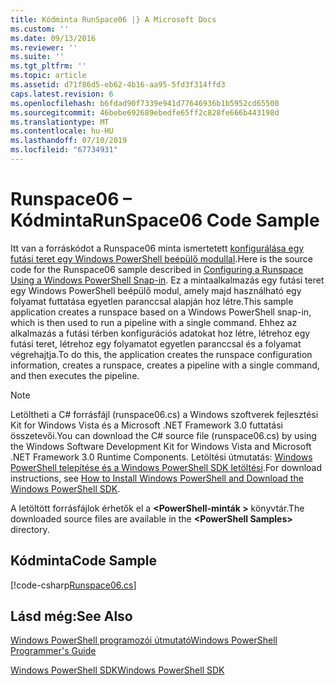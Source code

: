 ```yaml
---
title: Kódminta RunSpace06 |} A Microsoft Docs
ms.custom: ''
ms.date: 09/13/2016
ms.reviewer: ''
ms.suite: ''
ms.tgt_pltfrm: ''
ms.topic: article
ms.assetid: d71f86d5-eb62-4b16-aa95-5fd3f314ffd3
caps.latest.revision: 6
ms.openlocfilehash: b6fdad90f7339e941d77646936b1b5952cd65500
ms.sourcegitcommit: 46bebe692689ebedfe65ff2c828fe666b443198d
ms.translationtype: MT
ms.contentlocale: hu-HU
ms.lasthandoff: 07/10/2019
ms.locfileid: "67734931"
---
```

# <a name="runspace06-code-sample"></a><span data-ttu-id="fca96-102">Runspace06 – Kódminta</span><span class="sxs-lookup"><span data-stu-id="fca96-102">RunSpace06 Code Sample</span></span>

<span data-ttu-id="fca96-103">Itt van a forráskódot a Runspace06 minta ismertetett [konfigurálása egy futási teret egy Windows PowerShell beépülő modullal](https://msdn.microsoft.com/en-us/a7289ee8-9732-49ee-91c7-d533e9538b83).</span><span class="sxs-lookup"><span data-stu-id="fca96-103">Here is the source code for the Runspace06 sample described in [Configuring a Runspace Using a Windows PowerShell Snap-in](https://msdn.microsoft.com/en-us/a7289ee8-9732-49ee-91c7-d533e9538b83).</span></span> <span data-ttu-id="fca96-104">Ez a mintaalkalmazás egy futási teret egy Windows PowerShell beépülő modul, amely majd használható egy folyamat futtatása egyetlen paranccsal alapján hoz létre.</span><span class="sxs-lookup"><span data-stu-id="fca96-104">This sample application creates a runspace based on a Windows PowerShell snap-in, which is then used to run a pipeline with a single command.</span></span> <span data-ttu-id="fca96-105">Ehhez az alkalmazás a futási térben konfigurációs adatokat hoz létre, létrehoz egy futási teret, létrehoz egy folyamatot egyetlen paranccsal és a folyamat végrehajtja.</span><span class="sxs-lookup"><span data-stu-id="fca96-105">To do this, the application creates the runspace configuration information, creates a runspace, creates a pipeline with a single command, and then executes the pipeline.</span></span>

> [!NOTE]
> <span data-ttu-id="fca96-106">Letöltheti a C# forrásfájl (runspace06.cs) a Windows szoftverek fejlesztési Kit for Windows Vista és a Microsoft .NET Framework 3.0 futtatási összetevői.</span><span class="sxs-lookup"><span data-stu-id="fca96-106">You can download the C# source file (runspace06.cs) by using the Windows Software Development Kit for Windows Vista and Microsoft .NET Framework 3.0 Runtime Components.</span></span> <span data-ttu-id="fca96-107">Letöltési útmutatás: [Windows PowerShell telepítése és a Windows PowerShell SDK letöltési](/powershell/developer/installing-the-windows-powershell-sdk).</span><span class="sxs-lookup"><span data-stu-id="fca96-107">For download instructions, see [How to Install Windows PowerShell and Download the Windows PowerShell SDK](/powershell/developer/installing-the-windows-powershell-sdk).</span></span>
>
> <span data-ttu-id="fca96-108">A letöltött forrásfájlok érhetők el a  **\<PowerShell-minták >** könyvtár.</span><span class="sxs-lookup"><span data-stu-id="fca96-108">The downloaded source files are available in the **\<PowerShell Samples>** directory.</span></span>

## <a name="code-sample"></a><span data-ttu-id="fca96-109">Kódminta</span><span class="sxs-lookup"><span data-stu-id="fca96-109">Code Sample</span></span>

[!code-csharp[Runspace06.cs](../../powershell-sdk-samples/SDK-2.0/csharp/Runspace06/Runspace06.cs#L11-L85 "Runspace06.cs")]

## <a name="see-also"></a><span data-ttu-id="fca96-110">Lásd még:</span><span class="sxs-lookup"><span data-stu-id="fca96-110">See Also</span></span>

[<span data-ttu-id="fca96-111">Windows PowerShell programozói útmutató</span><span class="sxs-lookup"><span data-stu-id="fca96-111">Windows PowerShell Programmer's Guide</span></span>](./windows-powershell-programmer-s-guide.md)

[<span data-ttu-id="fca96-112">Windows PowerShell SDK</span><span class="sxs-lookup"><span data-stu-id="fca96-112">Windows PowerShell SDK</span></span>](../windows-powershell-reference.md)